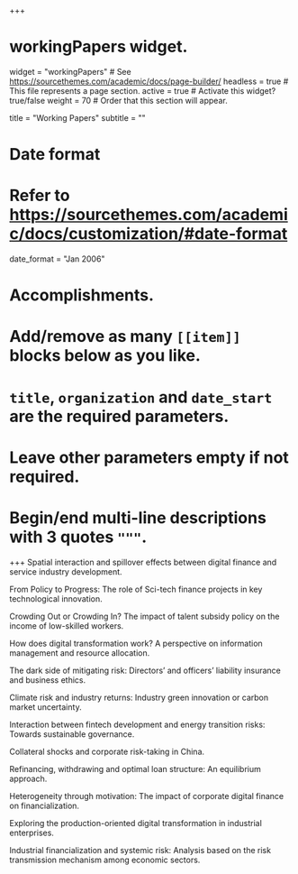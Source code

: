 +++
# workingPapers widget.
widget = "workingPapers"  # See https://sourcethemes.com/academic/docs/page-builder/
headless = true  # This file represents a page section.
active = true  # Activate this widget? true/false
weight = 70  # Order that this section will appear.

title = "Working Papers"
subtitle = ""

# Date format
#   Refer to https://sourcethemes.com/academic/docs/customization/#date-format
date_format = "Jan 2006"

# Accomplishments.
#   Add/remove as many `[[item]]` blocks below as you like.
#   `title`, `organization` and `date_start` are the required parameters.
#   Leave other parameters empty if not required.
#   Begin/end multi-line descriptions with 3 quotes `"""`.

+++
Spatial interaction and spillover effects between digital finance and service industry development.

From Policy to Progress: The role of Sci-tech finance projects in key technological innovation.

Crowding Out or Crowding In? The impact of talent subsidy policy on the income of low-skilled workers.

How does digital transformation work? A perspective on information management and resource allocation.

The dark side of mitigating risk: Directors’ and officers’ liability insurance and business ethics.

Climate risk and industry returns: Industry green innovation or carbon market uncertainty.

Interaction between fintech development and energy transition risks: Towards sustainable governance.

Collateral shocks and corporate risk-taking in China.

Refinancing, withdrawing and optimal loan structure: An equilibrium approach.

Heterogeneity through motivation: The impact of corporate digital finance on financialization.

Exploring the production-oriented digital transformation in industrial enterprises.

Industrial financialization and systemic risk: Analysis based on the risk transmission mechanism among economic sectors.
